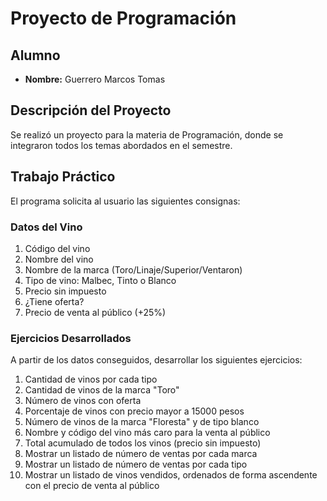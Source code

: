 # Proyecto de Programación

## Alumno

- **Nombre:** Guerrero Marcos Tomas

## Descripción del Proyecto

Se realizó un proyecto para la materia de Programación, donde se integraron todos los temas abordados en el semestre.

## Trabajo Práctico

El programa solicita al usuario las siguientes consignas:

### Datos del Vino

1. Código del vino
2. Nombre del vino
3. Nombre de la marca (Toro/Linaje/Superior/Ventaron)
4. Tipo de vino: Malbec, Tinto o Blanco
5. Precio sin impuesto
6. ¿Tiene oferta?
7. Precio de venta al público (+25%)

### Ejercicios Desarrollados

A partir de los datos conseguidos, desarrollar los siguientes ejercicios:

1. Cantidad de vinos por cada tipo
2. Cantidad de vinos de la marca "Toro"
3. Número de vinos con oferta
4. Porcentaje de vinos con precio mayor a 15000 pesos
5. Número de vinos de la marca "Floresta" y de tipo blanco
6. Nombre y código del vino más caro para la venta al público
7. Total acumulado de todos los vinos (precio sin impuesto)
8. Mostrar un listado de número de ventas por cada marca
9. Mostrar un listado de número de ventas por cada tipo
10. Mostrar un listado de vinos vendidos, ordenados de forma ascendente con el precio de venta al público
